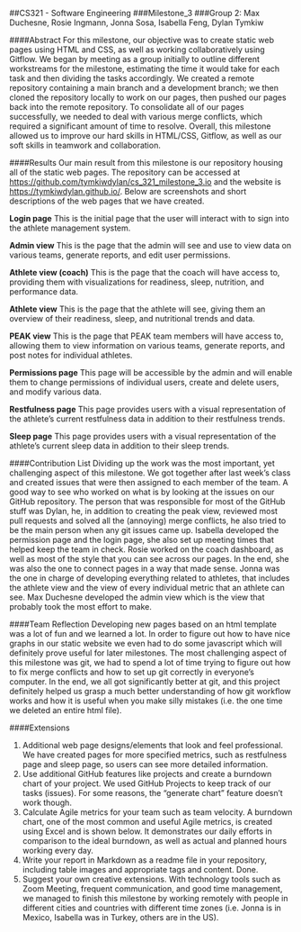 ##CS321 - Software Engineering
###Milestone_3
###Group 2: Max Duchesne, Rosie Ingmann, Jonna Sosa, Isabella Feng, Dylan Tymkiw

####Abstract
For this milestone, our objective was to create static web pages using HTML and CSS, as well as working collaboratively using Gitflow. We began by meeting as a group initially to outline different workstreams for the milestone, estimating the time it would take for each task and then dividing the tasks accordingly. We created a remote repository containing a main branch and a development branch; we then cloned the repository locally to work on our pages, then pushed our pages back into the remote repository. To consolidate all of our pages successfully, we needed to deal with various merge conflicts, which required a significant amount of time to resolve.  Overall, this milestone allowed us to improve our hard skills in HTML/CSS, Gitflow, as well as our soft skills in teamwork and collaboration.

####Results
Our main result from this milestone is our repository housing all of the static web pages. The repository can be accessed at https://github.com/tymkiwdylan/cs_321_milestone_3.io and the website is https://tymkiwdylan.github.io/. Below are screenshots and short descriptions of the web pages that we have created.


**Login page**
This is the initial page that the user will interact with to sign into the athlete management system. 


**Admin view**
This is the page that the admin will see and use to view data on various teams, generate reports, and edit user permissions.



**Athlete view (coach)**
This is the page that the coach will have access to, providing them with visualizations for readiness, sleep, nutrition, and performance data.

**Athlete view**
This is the page that the athlete will see, giving them an overview of their readiness, sleep, and nutritional trends and data.


**PEAK view**
This is the page that PEAK team members will have access to, allowing them to view information on various teams, generate reports, and post notes for individual athletes.


**Permissions page**
This page will be accessible by the admin and will enable them to change permissions of individual users, create and delete users, and modify various data.


**Restfulness page**
This page provides users with a visual representation of the athlete’s current restfulness data in addition to their restfulness trends.


**Sleep page**
This page provides users with a visual representation of the athlete’s current sleep data in addition to their sleep trends.

####Contribution List
Dividing up the work was the most important, yet challenging aspect of this milestone. We got together after last week’s class and created issues that were then assigned to each member of the team. A good way to see who worked on what is by looking at the issues on our GitHub repository. The person that was responsible for most of the GitHub stuff was Dylan, he, in addition to creating the peak view, reviewed most pull requests and solved all the (annoying) merge conflicts, he also tried to be the main person when any git issues came up. Isabella developed the permission page and the login page, she also set up meeting times that helped keep the team in check. Rosie worked on the coach dashboard, as well as most of the style that you can see across our pages. In the end, she was also the one to connect pages in a way that made sense. Jonna was the one in charge of developing everything related to athletes, that includes the athlete view and the view of every individual metric that an athlete can see. Max Duchesne developed the admin view which is the view that probably took the most effort to make. 

####Team Reflection
Developing new pages based on an html template was a lot of fun and we learned a lot. In order to figure out how to have nice graphs in our static website we even had to do some javascript which will definitely prove useful for later milestones. The most challenging aspect of this milestone was git, we had to spend a lot of time trying to figure out how to fix merge conflicts and how to set up git correctly in everyone’s computer. In the end, we all got significantly better at git, and this project definitely helped us grasp a much better understanding of how git workflow works and how it is useful when you make silly mistakes (i.e. the one time we deleted an entire html file).


####Extensions
1. Additional web page designs/elements that look and feel professional.
We have created pages for more specified metrics, such as restfulness page and sleep page, so users can see more detailed information.
2. Use additional GitHub features like projects and create a burndown chart of your project. 
We used GitHub Projects to keep track of our tasks (issues). For some reasons, the “generate chart” feature doesn’t work though.
3. Calculate Agile metrics for your team such as team velocity.
A burndown chart, one of the most common and useful Agile metrics, is created using Excel and is shown below. It demonstrates our daily efforts in comparison to the ideal burndown, as well as actual and planned hours working every day.
4. Write your report in Markdown as a readme file in your repository, including table images and appropriate tags and content.
Done.
5. Suggest your own creative extensions.
With technology tools such as Zoom Meeting, frequent communication, and good time management, we managed to finish this milestone by working remotely with people in different cities and countries with different time zones (i.e. Jonna is in Mexico, Isabella was in Turkey, others are in the US).


